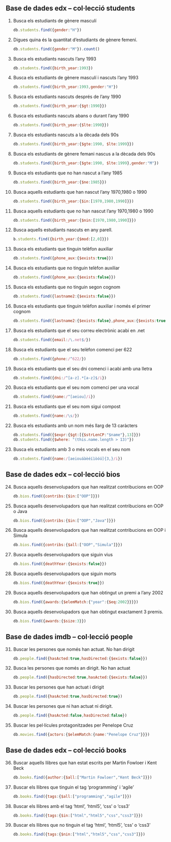 ## Base de dades edx – col·lecció students

1. Busca els estudiants de gènere masculí
   ```js
   db.students.find({gender:"H"})
   ```
2. Digues quina és la quantitat d’estudiants de gènere femení.
   ```js
   db.students.find({gender:"M"}).count()
   ```
3. Busca els estudiants nascuts l’any 1993
   ```js
   db.students.find({birth_year:1993})
   ```
4. Busca els estudiants de gènere masculí i nascuts l’any 1993
   ```js
   db.students.find({birth_year:1993,gender:"H"})
   ```
5. Busca els estudiants nascuts després de l’any 1990
   ```js
   db.students.find({birth_year:{$gt:1990}})
   ```
6. Busca els estudiants nascuts abans o durant l’any 1990
   ```js
   db.students.find({birth_year:{$lte:1990}})
   ```
7. Busca els estudiants nascuts a la dècada dels 90s
   ```js
   db.students.find({birth_year:{$gte:1990, $lte:1999}})
   ```
8.  Busca els estudiants de gènere femani nascus a la dècada dels 90s
    ```js
    db.students.find({birth_year:{$gte:1990, $lte:1999},gender:"M"})
    ```
9.  Busca els estudiants que no han nascut a l’any 1985
    ```js
    db.students.find({birth_year:{$ne:1985}})
    ```
10. Busca aquells estudiants que han nascut l’any 1970,1980 o 1990
    ```js
    db.students.find({birth_year:{$in:[1970,1980,1990]}})
    ```
11. Busca aquells estudiants que no han nascut l’any 1970,1980 o 1990
    ```js
    db.students.find({birth_year:{$nin:[1970,1980,1990]}})
    ```
12. Busca aquells estudiants nascuts en any parell.
    ```js
    b.students.find({birth_year:{$mod:[2,0]}})
    ```
13. Busca els estudiants que tinguin telèfon auxiliar
    ```js
    db.students.find({phone_aux:{$exists:true}})
    ```
14. Busca els estudiants que no tinguin telèfon auxiliar
    ```js
    db.students.find({phone_aux:{$exists:false}})
    ```
15. Busca els estudiants que no tinguin segon cognom
    ```js
    db.students.find({lastname2:{$exists:false}})
    ```
16. Busca els estudiants que tinguin telèfon auxiliar i només el primer cognom
    ```js
    db.students.find({lastname2:{$exists:false},phone_aux:{$exists:true}})
    ```
17. Busca els estudiants que el seu correu electrònic acabi en .net
    ```js
    db.students.find({email:/\.net$/})
    ```
18. Busca els estudiants que el seu telèfon comenci per 622
    ```js
    db.students.find({phone:/^622/})
    ```
19. Busca els estudiants que el seu dni comenci i acabi amb una lletra
    ```js
    db.students.find({dni:/^[a-z].*[a-z]$/i})
    ```
20. Busca els estudiants que el seu nom comenci per una vocal
    ```js
    db.students.find({name:/^[aeiou]/i})
    ```
21. Busca els estudiants que el seu nom sigui compost
    ```js
    db.students.find({name:/\s/})
    ```
22. Busca els estudiants amb un nom més llarg de 13 caràcters
    ```js
    db.students.find({$expr:{$gt:[{$strLenCP:"$name"},13]}})
    db.students.find({$where: "(this.name.length > 13)"})
    ```
23. Busca els estudiants amb 3 o més vocals en el seu nom
    ```js
    db.students.find({name:/[aeiouáàèéíìòóú]{3,}/i})
    ```


## Base de dades edx – col·lecció bios

24. Busca aquells desenvolupadors que han realitzat contribucions en OOP
    ```js
    db.bios.find({contribs:{$in:["OOP"]}})
    ```
25. Busca aquells desenvolupadors que han realitzat contribucions en OOP o Java
    ```js
    db.bios.find({contribs:{$in:["OOP","Java"]}})
    ```
26. Busca aquells desenvolupadors que han realitzat contribucions en OOP i Simula
    ```js
    db.bios.find({contribs:{$all:["OOP","Simula"]}})
    ```
27. Busca aquells desenvolupadors que siguin vius
    ```js
    db.bios.find({deathYear:{$exists:false}})
    ```
28. Busca aquells desenvolupadors que siguin morts
    ```js
    db.bios.find({deathYear:{$exists:true}})
    ```
29. Busca aquells desenvolupadors que han obtingut un premi a l’any 2002
    ```js
    db.bios.find({awards:{$elemMatch:{"year":{$eq:2002}}}})
    ```
30. Busca aquells desenvolupadors que han obtingut exactament 3 premis.
    ```js
    db.bios.find({awards:{$size:3}})
    ```


## Base de dades imdb – col·lecció people
31. Buscar les persones que només han actuat. No han dirigit
    ```js
    db.people.find({hasActed:true,hasDirected:{$exists:false}})
    ```
32. Busca les persones que només an dirigit. No han actuat
    ```js
    db.people.find({hasDirected:true,hasActed:{$exists:false}})
    ```
33. Buscar les persones que han actuat i dirigit
    ```js
    db.people.find({hasActed:true,hasDirected:true})
    ```
34. Buscar les persones que ni han actuat ni dirigit.
    ```js
    db.people.find({hasActed:false,hasDirected:false})
    ```
35. Buscar les pel·lícules protagonitzades per Penelope Cruz
    ```js
    db.movies.find({actors:{$elemMatch:{name:"Penelope Cruz"}}})
    ```


## Base de dades edx – col·lecció books
36. Buscar aquells llibres que han estat escrits per Martin Fowloer i Kent Beck
    ```js
    db.books.find({author:{$all:["Martin Fowloer","Kent Beck"]}})
    ```
37. Buscar els llibres que tinguin el tag ‘programming’ i ‘agile’
    ```js
    db.books.find({tags:{$all:["programming","agile"]}})
    ```
38. Buscar els llibres amb el tag ‘html’, ‘html5’, ‘css’ o ‘css3’
    ```js
    db.books.find({tags:{$in:["html","html5","css","css3"]}})
    ```
39. Buscar els llibres que no tinguin el tag ‘html’, ‘html5’, ‘css’ o ‘css3’
    ```js
    db.books.find({tags:{$nin:["html","html5","css","css3"]}})
    ```